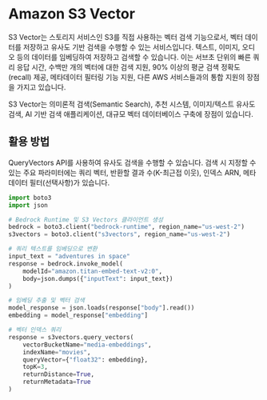 # Amazon S3 Vector

S3 Vector는 스토리지 서비스인 S3를 직접 사용하는 벡터 검색 기능으로서, 벡터 데이터를 저장하고 유사도 기반 검색을 수행할 수 있는 서비스입니다. 텍스트, 이미지, 오디오 등의 데이터를 임베딩하여 저장하고 검색할 수 있습니다. 이는 서브초 단위의 빠른 쿼리 응답 시간, 수백만 개의 벡터에 대한 검색 지원, 90% 이상의 평균 검색 정확도(recall) 제공, 메타데이터 필터링 기능 지원, 다른 AWS 서비스들과의 통합 지원의 장점을 가지고 있습니다.

S3 Vector는 의미론적 검색(Semantic Search), 추천 시스템, 이미지/텍스트 유사도 검색, AI 기반 검색 애플리케이션, 대규모 벡터 데이터베이스 구축에 장점이 있습니다.

## 활용 방법

QueryVectors API를 사용하여 유사도 검색을 수행할 수 있습니다.
검색 시 지정할 수 있는 주요 파라미터에는 쿼리 벡터, 반환할 결과 수(K-최근접 이웃), 인덱스 ARN, 메타데이터 필터(선택사항)가 있습니다.

```python
import boto3 
import json 

# Bedrock Runtime 및 S3 Vectors 클라이언트 생성
bedrock = boto3.client("bedrock-runtime", region_name="us-west-2")
s3vectors = boto3.client("s3vectors", region_name="us-west-2") 

# 쿼리 텍스트를 임베딩으로 변환
input_text = "adventures in space"
response = bedrock.invoke_model(
    modelId="amazon.titan-embed-text-v2:0",
    body=json.dumps({"inputText": input_text})
) 

# 임베딩 추출 및 벡터 검색
model_response = json.loads(response["body"].read())
embedding = model_response["embedding"]

# 벡터 인덱스 쿼리
response = s3vectors.query_vectors(
    vectorBucketName="media-embeddings",
    indexName="movies",
    queryVector={"float32": embedding}, 
    topK=3, 
    returnDistance=True,
    returnMetadata=True
)
```
